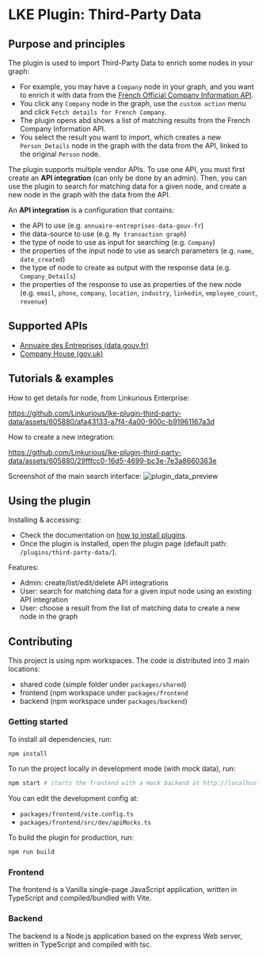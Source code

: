 # LKE Plugin: Third-Party Data

## Purpose and principles
The plugin is used to import Third-Party Data to enrich some nodes in your graph:
- For example, you may have a `Company` node in your graph, and you want to enrich it with data from the [French Official Company Information API](https://annuaire-entreprises.data.gouv.fr/).
- You click any `Company` node in the graph, use the `custom action` menu and click `Fetch details for French Company`.
- The plugin opens abd shows a list of matching results from the French Company Information API.
- You select the result you want to import, which creates a new `Person_Details` node in the graph with the data from the API, linked to the original `Person` node.

The plugin supports multiple vendor APIs.
To use one API, you must first create an **API integration** (can only be done by an admin).
Then, you can use the plugin to search for matching data for a given node, and create a new node in the graph with the data from the API.

An **API integration** is a configuration that contains:
- the API to use (e.g. `annuaire-entreprises-data-gouv-fr`)
- the data-source to use (e.g. `My transaction graph`)
- the type of node to use as input for searching (e.g. `Company`)
- the properties of the input node to use as search parameters (e.g. `name`, `date_created`)
- the type of node to create as output with the response data (e.g. `Company_Details`)
- the properties of the response to use as properties of the new node (e.g. `email`, `phone`, `company`, `location`, `industry`, `linkedin`, `employee_count`, `revenue`)

## Supported APIs
- [Annuaire des Entreprises (data.gouv.fr)](https://annuaire-entreprises.data.gouv.fr/)
- [Company House (gov.uk)](https://find-and-update.company-information.service.gov.uk/)

## Tutorials & examples
How to get details for node, from Linkurious Enterprise:

https://github.com/Linkurious/lke-plugin-third-party-data/assets/605880/afa43133-a7f4-4a00-900c-b91961167a3d

How to create a new integration:

https://github.com/Linkurious/lke-plugin-third-party-data/assets/605880/29fffcc0-16d5-4699-bc3e-7e3a8660363e

Screenshot of the main search interface:
![plugin_data_preview](https://github.com/Linkurious/lke-plugin-third-party-data/assets/605880/d7937516-2932-438d-89c4-aa707017506d)

## Using the plugin
Installing & accessing:
- Check the documentation on [how to install plugins](https://doc.linkurious.com/admin-manual/latest/plugins/#how-do-i-install-plugins-).
- Once the plugin is installed, open the plugin page (default path: `/plugins/third-party-data/`).

Features:
- Admin: create/list/edit/delete API integrations
- User: search for matching data for a given input node using an existing API integration
- User: choose a result from the list of matching data to create a new node in the graph

## Contributing
This project is using npm workspaces.
The code is distributed into 3 main locations:
- shared code (simple folder under `packages/shared`)
- frontend (npm workspace under `packages/frontend`
- backend (npm workspace under `packages/backend`)

### Getting started
To install all dependencies, run:
```bash
npm install
```

To run the project locally in development mode (with mock data), run:
```bash
npm start # starts the frontend with a mock backend at http://localhost:4000/plugins/3d/
```
You can edit the development config at:
- `packages/frontend/vite.config.ts`
- `packages/frontend/src/dev/apiMocks.ts`

To build the plugin for production, run:
```bash
npm run build
```

### Frontend
The frontend is a Vanilla single-page JavaScript application, written in TypeScript and compiled/bundled with Vite.

### Backend
The backend is a Node.js application based on the express Web server, written in TypeScript and compiled with tsc.
